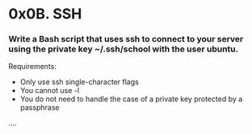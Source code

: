 # 0x0B. SSH

### Write a Bash script that uses ssh to connect to your server using the private key ~/.ssh/school with the user ubuntu.

Requirements:

  *  Only use ssh single-character flags
  *  You cannot use -l
  *  You do not need to handle the case of a private key protected by a passphrase

....
